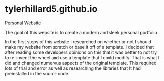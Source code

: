 # tylerhillard5.github.io
Personal Website

The goal of this website is to create a modern and sleek personal portfolio

In the first steps of this website I researched on whether or not I should make my website from scratch or base it off of a template.
I decided that after reading some developers opinions on this that it was better to not try to re-invent the wheel and use a template that I could modify.
That is what I did and changed numerous aspects of the original template.
This required lots of trial and error as well as researching the libraries that It had preinstalled in the source code. 
